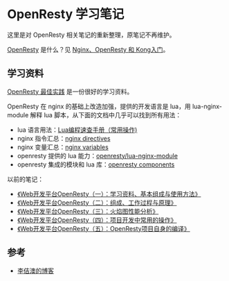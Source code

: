 <!-- toc -->
# OpenResty 学习笔记

这里是对 OpenResty 相关笔记的重新整理，原笔记不再维护。

[OpenResty][1] 是什么？见 [Nginx、OpenResty 和 Kong入门][2]。

## 学习资料

[OpenResty 最佳实践](https://moonbingbing.gitbooks.io/openresty-best-practices/content/) 是一份很好的学习资料。

OpenResty 在 nginx 的基础上改造加强，提供的开发语言是 lua，用 lua-nginx-module 解释 lua 脚本，从下面的文档中几乎可以找到所有用法：

* lua 语言用法：[Lua编程速查手册（常用操作)][8]
* nginx 指令汇总：[nginx directives][11]
* nginx 变量汇总：[nginx variables][12]
* openresty 提供的 lua 能力：[openresty/lua-nginx-module][10]
* openresty 集成的模块和 lua 库：[openresty components][13]

以前的笔记：

* [《Web开发平台OpenResty（一）：学习资料、基本组成与使用方法》][3]
* [《Web开发平台OpenResty（二）：组成、工作过程与原理》][4]
* [《Web开发平台OpenResty（三）：火焰图性能分析》][5]
* [《Web开发平台OpenResty（四）：项目开发中常用的操作》][6]
* [《Web开发平台OpenResty（五）：OpenResty项目自身的编译》][7]

## 参考

* [李佶澳的博客][9]

[1]: http://openresty.org/en/ "OpenResty"
[2]: https://www.lijiaocn.com/%E9%A1%B9%E7%9B%AE/2018/09/29/nginx-openresty-kong.html "Nginx、OpenResty和Kong入门"
[3]: https://www.lijiaocn.com/%E7%BC%96%E7%A8%8B/2018/10/25/openresty-study-01-intro.html
[4]: https://www.lijiaocn.com/%E7%BC%96%E7%A8%8B/2018/10/25/openresty-study-02-process.html
[5]: https://www.lijiaocn.com/%E7%BC%96%E7%A8%8B/2018/11/02/openresty-study-03-frame-md.html
[6]: https://www.lijiaocn.com/%E7%BC%96%E7%A8%8B/2018/11/09/openresty-study-04-development.html
[7]: https://www.lijiaocn.com/%E7%BC%96%E7%A8%8B/2018/12/17/openresty-study-05-compile.html
[8]: https://www.lijiaocn.com/prog/lua/ "Lua编程速查手册（常用操作)"
[9]: https://www.lijiaocn.com "李佶澳的博客"
[10]: https://github.com/openresty/lua-nginx-module "lua-nginx-module"
[11]: http://nginx.org/en/docs/dirindex.html "nginx directives"
[12]: http://nginx.org/en/docs/varindex.html "nginx variables"
[13]: http://openresty.org/en/components.html "OpenResty Components"
